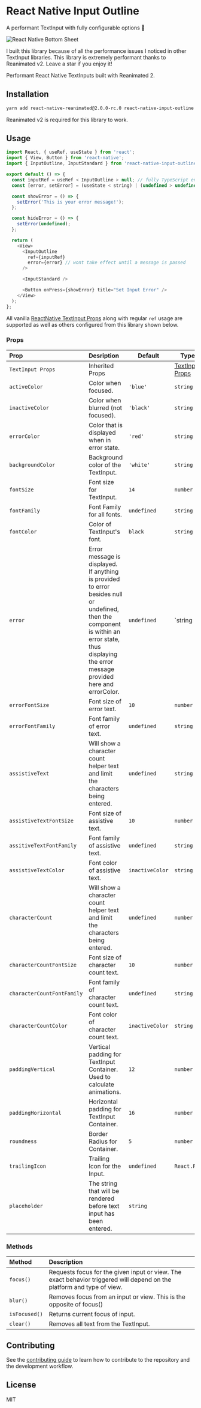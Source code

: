 # React Native Input Outline

A performant TextInput with fully configurable options 🚀

![React Native Bottom Sheet](./mockup.png)

I built this library because of all the performance issues I noticed in other TextInput libraries.
This library is extremely performant thanks to Reanimated v2. Leave a star if you enjoy it!

Performant React Native TextInputs built with Reanimated 2.

## Installation

```sh
yarn add react-native-reanimated@2.0.0-rc.0 react-native-input-outline
```

Reanimated v2 is required for this library to work.

## Usage

```js
import React, { useRef, useState } from 'react';
import { View, Button } from 'react-native';
import { InputOutline, InputStandard } from 'react-native-input-outline';

export default () => {
  const inputRef = useRef < InputOutline > null; // fully TypeScript enabled
  const [error, setError] = (useState < string) | (undefined > undefined);

  const showError = () => {
    setError('This is your error message!');
  };

  const hideError = () => {
    setError(undefined);
  };

  return (
    <View>
      <InputOutline
        ref={inputRef}
        error={error} // wont take effect until a message is passed
      />

      <InputStandard /> 

      <Button onPress={showError} title="Set Input Error" />
    </View>
  );
};
```

All vanilla [ReactNative TextInput Props](https://reactnative.dev/docs/textinput#props) along with regular `ref` usage are supported as well as others configured from this library shown below.

### Props

<!-- prettier-ignore -->
| Prop | Desription | Default | Type |
| :------------------ | :--------------------------------------------------------------------------------------------------------------------------------------------------------------------------------------------------- | ----------- | --------------------------------------------------------------- |
| `TextInput Props` | Inherited Props | | [TextInput Props](https://reactnative.dev/docs/textinput#props) |
| `activeColor` | Color when focused. | `'blue'` | `string` |
| `inactiveColor` | Color when blurred (not focused). | `'black'` | `string` |
| `errorColor` | Color that is displayed when in error state. | `'red'` | `string` |
| `backgroundColor` | Background color of the TextInput. | `'white'` | `string` |
| `fontSize` | Font size for TextInput. | `14` | `number` |
| `fontFamily` | Font Family for all fonts. | `undefined` | `string` |
| `fontColor` | Color of TextInput's font. | `black` | `string` |
| `error` | Error message is displayed. If anything is provided to error besides null or undefined, then the component is within an error state, thus displaying the error message provided here and errorColor. | `undefined` | `string | undefined | null` |
| `errorFontSize` | Font size of error text. | `10` | `number` |
| `errorFontFamily` | Font family of error text. | `undefined` | `string` |
| `assistiveText` | Will show a character count helper text and limit the characters being entered. | `undefined` | `string` |
| `assistiveTextFontSize` | Font size of assistive text. | `10` | `number` |
| `assitiveTextFontFamily` | Font family of assistive text. | `undefined` | `string` |
| `assistiveTextColor` | Font color of assistive text. | `inactiveColor` | `string` |
| `characterCount` | Will show a character count helper text and limit the characters being entered. | `undefined` | `number` |
| `characterCountFontSize` | Font size of character count text. | `10` | `number` |
| `characterCountFontFamily` | Font family of character count text. | `undefined` | `string` |
| `characterCountColor` | Font color of character count text. | `inactiveColor` | `string` |
| `paddingVertical` | Vertical padding for TextInput Container. Used to calculate animations.|`12`|`number` |
| `paddingHorizontal` | Horizontal padding for TextInput Container. | `16` | `number` |
| `roundness` | Border Radius for Container. | `5` | `number` |
| `trailingIcon` | Trailing Icon for the Input. | `undefined` | `React.FC` |
| `placeholder` | The string that will be rendered before text input has been entered.|`string`|

### Methods

| Method        | Description                                                                                                            |
| :------------ | :--------------------------------------------------------------------------------------------------------------------- |
| `focus()`     | Requests focus for the given input or view. The exact behavior triggered will depend on the platform and type of view. |
| `blur()`      | Removes focus from an input or view. This is the opposite of focus()                                                   |
| `isFocused()` | Returns current focus of input.                                                                                        |
| `clear()`     | Removes all text from the TextInput.                                                                                   |

## Contributing

See the [contributing guide](CONTRIBUTING.md) to learn how to contribute to the repository and the development workflow.

## License

MIT
